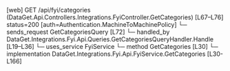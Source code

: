 [web] GET /api/fyi/categories  (DataGet.Api.Controllers.Integrations.FyiController.GetCategories)  [L67–L76] status=200 [auth=Authentication.MachineToMachinePolicy]
  └─ sends_request GetCategoriesQuery [L72]
    └─ handled_by DataGet.Integrations.Fyi.Api.Queries.GetCategoriesQueryHandler.Handle [L19–L36]
      └─ uses_service FyiService
        └─ method GetCategories [L30]
          └─ implementation DataGet.Integrations.Fyi.Api.FyiService.GetCategories [L30-L166]

